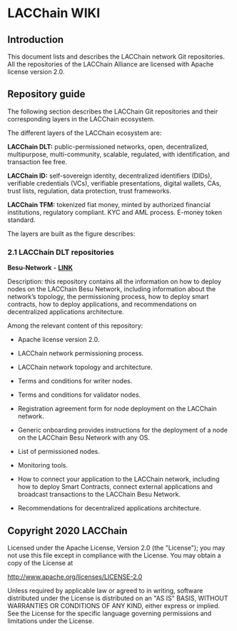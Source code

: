 # LACChain WIKI

## Introduction 

This document lists and describes the LACChain network Git repositories. All the repositories of the LACChain Alliance are licensed with Apache license version 2.0.

## Repository guide 

The following section describes the LACChain Git repositories and their corresponding layers in the LACChain ecosystem.  

The different layers of the LACChain ecosystem are: 

**LACChain DLT:** public-permissioned networks, open, decentralized, multipurpose, multi-community, scalable, regulated, with identification, and transaction fee free. 

**LACChain ID:** self-sovereign identity, decentralized identifiers (DIDs), verifiable credentials (VCs), verifiable presentations, digital wallets, CAs, trust lists, regulation, data protection, trust frameworks.  

**LACChain TFM:** tokenized fiat money, minted by authorized financial institutions, regulatory compliant. KYC and AML process. E-money token standard.  

The layers are built as the figure describes: 

### 2.1 LACChain DLT repositories 

**Besu-Network** **-** [**LINK**](https://github.com/lacchain/besu-network)

Description: this repository contains all the information on how to deploy nodes on the LACChain Besu Network, including information about the network’s topology, the permissioning process, how to deploy smart contracts, how to deploy applications, and recommendations on decentralized applications architecture.  

Among the relevant content of this repository: 

* Apache license version 2.0.  

* LACChain network permissioning process. 

* LACChain network topology and architecture. 

* Terms and conditions for writer nodes. 

* Terms and conditions for validator nodes. 

* Registration agreement form for node deployment on the LACChain network. 

* Generic onboarding provides instructions for the deployment of a node on the LACChain Besu Network with any OS. 

* List of permissioned nodes. 

* Monitoring tools. 

* How to connect your application to the LACChain network, including how to deploy Smart Contracts, connect external applications and broadcast transactions to the LACChain Besu Network. 

* Recommendations for decentralized applications architecture. 

## Copyright 2020 LACChain

Licensed under the Apache License, Version 2.0 (the "License");
you may not use this file except in compliance with the License.
You may obtain a copy of the License at

http://www.apache.org/licenses/LICENSE-2.0

Unless required by applicable law or agreed to in writing, software
distributed under the License is distributed on an "AS IS" BASIS,
WITHOUT WARRANTIES OR CONDITIONS OF ANY KIND, either express or implied.
See the License for the specific language governing permissions and
limitations under the License.


